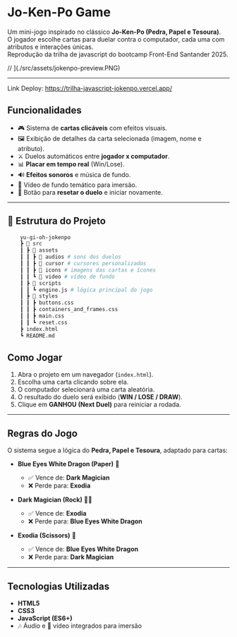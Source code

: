 # Jo-Ken-Po Game  

Um mini-jogo inspirado no clássico **Jo-Ken-Po (Pedra, Papel e Tesoura)**.  
O jogador escolhe cartas para duelar contra o computador, cada uma com atributos e interações únicas.  
Reprodução da trilha de javascript do bootcamp Front-End Santander 2025.

// ](./src/assets/jokenpo-preview.PNG)

---

Link Deploy: https://trilha-javascript-jokenpo.vercel.app/

## Funcionalidades  

- 🎮 Sistema de **cartas clicáveis** com efeitos visuais.  
- 🖼️ Exibição de detalhes da carta selecionada (imagem, nome e atributo).  
- ⚔️ Duelos automáticos entre **jogador x computador**.  
- 📊 **Placar em tempo real** (Win/Lose).  
- 🔊 **Efeitos sonoros** e música de fundo.  
- 🎥 Vídeo de fundo temático para imersão.  
- 🔄 Botão para **resetar o duelo** e iniciar novamente.  

---

## 📂 Estrutura do Projeto  

```bash
    yu-gi-oh-jokenpo
    ┣ 📂 src
    ┃ ┣ 📂 assets
    ┃ ┃ ┣ 📂 audios # sons dos duelos
    ┃ ┃ ┣ 📂 cursor # cursores personalizados
    ┃ ┃ ┣ 📂 icons # imagens das cartas e ícones
    ┃ ┃ ┗ 📂 video # vídeo de fundo
    ┃ ┣ 📂 scripts
    ┃ ┃ ┗ engine.js # lógica principal do jogo
    ┃ ┣ 📂 styles
    ┃ ┃ ┣ buttons.css
    ┃ ┃ ┣ containers_and_frames.css
    ┃ ┃ ┣ main.css
    ┃ ┃ ┗ reset.css
    ┣ index.html
    ┗ README.md
```

## Como Jogar  

1. Abra o projeto em um navegador (`index.html`).  
2. Escolha uma carta clicando sobre ela.  
3. O computador selecionará uma carta aleatória.  
4. O resultado do duelo será exibido (**WIN / LOSE / DRAW**).  
5. Clique em **GANHOU (Next Duel)** para reiniciar a rodada.  

---

##  Regras do Jogo  

O sistema segue a lógica do **Pedra, Papel e Tesoura**, adaptado para cartas:  

- **Blue Eyes White Dragon (Paper)** 🐉 
  - ✅ Vence de: **Dark Magician**  
  - ❌ Perde para: **Exodia**  

- **Dark Magician (Rock)** 🧙‍♂️  
  - ✅ Vence de: **Exodia**  
  - ❌ Perde para: **Blue Eyes White Dragon**  

- **Exodia (Scissors)** 🗿  
  - ✅ Vence de: **Blue Eyes White Dragon**  
  - ❌ Perde para: **Dark Magician**  

---

##  Tecnologias Utilizadas  

- **HTML5**  
- **CSS3**  
- **JavaScript (ES6+)**  
- 🎶 Áudio e 🎥 vídeo integrados para imersão  


